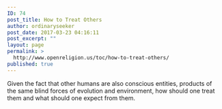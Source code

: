 ```yaml
---
ID: 74
post_title: How to Treat Others
author: ordinaryseeker
post_date: 2017-03-23 04:16:11
post_excerpt: ""
layout: page
permalink: >
  http://www.openreligion.us/toc/how-to-treat-others/
published: true
---
```

Given the fact that other humans are also conscious entities, products of the same blind forces of evolution and environment, how should one treat them and what should one expect from them.